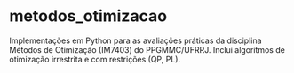 # metodos_otimizacao
Implementações em Python para as avaliações práticas da disciplina Métodos de Otimização (IM7403) do PPGMMC/UFRRJ. Inclui algoritmos de otimização irrestrita e com restrições (QP, PL).
